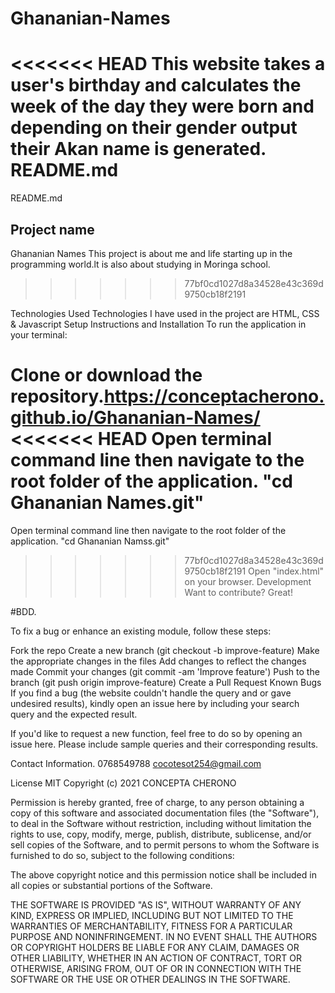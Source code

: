 # Ghananian-Names
<<<<<<< HEAD
This website takes a user's birthday and calculates the week of the day they were born and depending on their gender output their Akan name is generated.
README.md
=======
README.md
 ## Project name
Ghananian Names
This project is about me and life starting up in the programming world.lt is also about studying in Moringa school.
>>>>>>> 77bf0cd1027d8a34528e43c369d9750cb18f2191

Technologies Used
Technologies I have used in the project are HTML, CSS & Javascript 
Setup Instructions and Installation
To run the application in your terminal:

Clone or download the repository.https://conceptacherono.github.io/Ghananian-Names/
<<<<<<< HEAD
Open terminal command line then navigate to the root folder of the application. "cd Ghananian Names.git"
=======
Open terminal command line then navigate to the root folder of the application. "cd Ghananian Namss.git"
>>>>>>> 77bf0cd1027d8a34528e43c369d9750cb18f2191
Open "index.html" on your browser.
Development
Want to contribute? Great!
 
 #BDD.

 To fix a bug or enhance an existing module, follow these steps:

Fork the repo
Create a new branch (git checkout -b improve-feature)
Make the appropriate changes in the files
Add changes to reflect the changes made
Commit your changes (git commit -am 'Improve feature')
Push to the branch (git push origin improve-feature)
Create a Pull Request
Known Bugs
If you find a bug (the website couldn't handle the query and or gave undesired results), kindly open an issue here by including your search query and the expected result.

If you'd like to request a new function, feel free to do so by opening an issue here. Please include sample queries and their corresponding results.

 Contact Information.
 0768549788
 cocotesot254@gmail.com

 
License
MIT Copyright (c) 2021 CONCEPTA CHERONO

Permission is hereby granted, free of charge, to any person obtaining a copy of this software and associated documentation files (the "Software"), to deal in the Software without restriction, including without limitation the rights to use, copy, modify, merge, publish, distribute, sublicense, and/or sell copies of the Software, and to permit persons to whom the Software is furnished to do so, subject to the following conditions:

The above copyright notice and this permission notice shall be included in all copies or substantial portions of the Software.

THE SOFTWARE IS PROVIDED "AS IS", WITHOUT WARRANTY OF ANY KIND, EXPRESS OR IMPLIED, INCLUDING BUT NOT LIMITED TO THE WARRANTIES OF MERCHANTABILITY, FITNESS FOR A PARTICULAR PURPOSE AND NONINFRINGEMENT. IN NO EVENT SHALL THE AUTHORS OR COPYRIGHT HOLDERS BE LIABLE FOR ANY CLAIM, DAMAGES OR OTHER LIABILITY, WHETHER IN AN ACTION OF CONTRACT, TORT OR OTHERWISE, ARISING FROM, OUT OF OR IN CONNECTION WITH THE SOFTWARE OR THE USE OR OTHER DEALINGS IN THE SOFTWARE.
